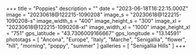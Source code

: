 +++
title = "Poppies"
description = ""
date = "2023-06-18T16:22:15.000Z"
image = "20230618@122215-1090208"
image_s = "20230618@122215-1090208-s"
image_width_s = "400"
image_height_s = "300"
image_xl = "20230618@122215-1090208-xl"
image_width_xl = "1000"
image_height_xl = "751"
gps_latitude = "43.7306009166667"
gps_longitude = "13.14591"
phototags = [ "Ancona", "Europe", "Italy", "Marche", "Senigallia", "flower", "hill", "morning", "poppy", "summer" ]
galleries = [ "Senigallia Hills" ]
+++
